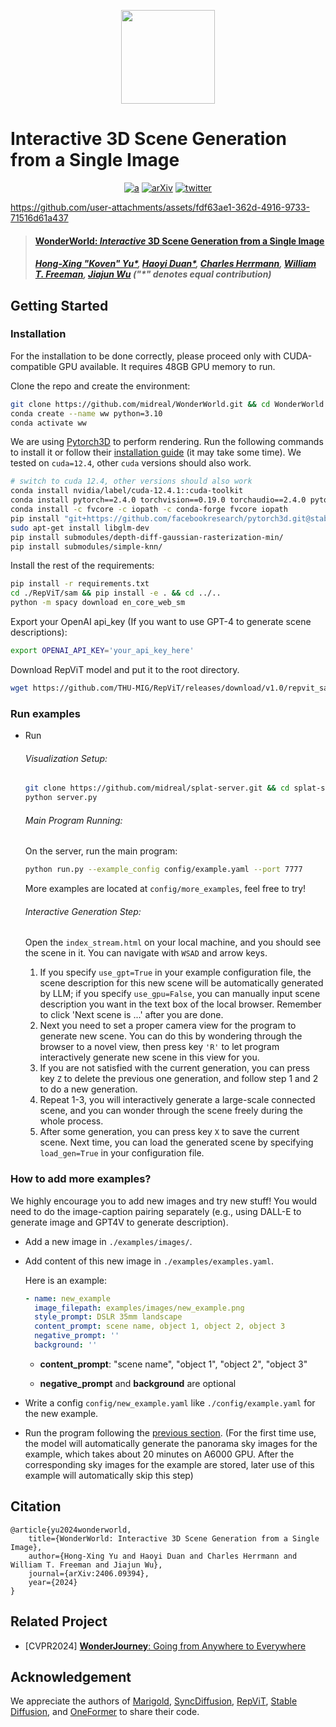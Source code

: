 <p align="center">
    <img src="assets/logo.png" height=150>
</p>

# Interactive 3D Scene Generation from a Single Image

<div align="center">

[![a](https://img.shields.io/badge/Website-WonderWorld-blue)](https://kovenyu.com/wonderworld/)
[![arXiv](https://img.shields.io/badge/arXiv-2406.09394-red)](https://arxiv.org/abs/2406.09394)
[![twitter](https://img.shields.io/twitter/url?label=Koven_Yu&url=https%3A%2F%2Ftwitter.com%2FKoven_Yu)](https://x.com/Koven_Yu/status/1835769026934673595)
</div>



https://github.com/user-attachments/assets/fdf63ae1-362d-4916-9733-71516d61a437


> #### [WonderWorld: *Interactive* 3D Scene Generation from a Single Image](https://arxiv.org/abs/2406.09394)
> ##### [Hong-Xing "Koven" Yu*](https://kovenyu.com/), [Haoyi Duan*](https://haoyi-duan.github.io/), [Charles Herrmann](https://scholar.google.com/citations?user=LQvi5XAAAAAJ&hl=en), [William T. Freeman](https://billf.mit.edu/), [Jiajun Wu](https://jiajunwu.com/) ("*" denotes equal contribution)


## Getting Started

### Installation
For the installation to be done correctly, please proceed only with CUDA-compatible GPU available.
It requires 48GB GPU memory to run.

Clone the repo and create the environment:
```bash
git clone https://github.com/midreal/WonderWorld.git && cd WonderWorld
conda create --name ww python=3.10
conda activate ww
```
We are using  <a href="https://github.com/facebookresearch/pytorch3d" target="_blank">Pytorch3D</a> to perform rendering.
Run the following commands to install it or follow their <a href="https://github.com/facebookresearch/pytorch3d/blob/main/INSTALL.md" target="_blank">installation guide</a> (it may take some time). We tested on `cuda=12.4`, other `cuda` versions should also work.

```bash
# switch to cuda 12.4, other versions should also work
conda install nvidia/label/cuda-12.4.1::cuda-toolkit
conda install pytorch==2.4.0 torchvision==0.19.0 torchaudio==2.4.0 pytorch-cuda=12.4 -c pytorch -c nvidia
conda install -c fvcore -c iopath -c conda-forge fvcore iopath
pip install "git+https://github.com/facebookresearch/pytorch3d.git@stable"
sudo apt-get install libglm-dev
pip install submodules/depth-diff-gaussian-rasterization-min/
pip install submodules/simple-knn/
```

Install the rest of the requirements:

```bash
pip install -r requirements.txt
cd ./RepViT/sam && pip install -e . && cd ../..
python -m spacy download en_core_web_sm
```

Export your OpenAI api_key (If you want to use GPT-4 to generate scene descriptions):

```bash
export OPENAI_API_KEY='your_api_key_here'
```

Download RepViT model and put it to the root directory.
```bash
wget https://github.com/THU-MIG/RepViT/releases/download/v1.0/repvit_sam.pt
```

### Run examples 

- Run

  ###### Visualization Setup:
  
  ```bash
  git clone https://github.com/midreal/splat-server.git && cd splat-server
  python server.py
  ```
  
  ###### Main Program Running:
  
  On the server, run the main program:
  
  ```bash
  python run.py --example_config config/example.yaml --port 7777
  ```
  More examples are located at `config/more_examples`, feel free to try!
  
  ###### Interactive Generation Step:
  
  Open the `index_stream.html` on your local machine, and you should see the scene in it. You can navigate with `WSAD` and arrow keys.
  
  1. If you specify `use_gpt=True` in your example configuration file, the scene description for this new scene will be automatically generated by LLM; if you specify `use_gpu=False`, you can manually input scene description you want in the text box of the local browser. Remember to click 'Next scene is ...' after you are done.  
  2. Next you need to set a proper camera view for the program to generate new scene. You can do this by wondering through the browser to a novel view, then press key `'R'` to let program interactively generate new scene in this view for you. 
  3. If you are not satisfied with the current generation, you can press key `Z` to delete the previous one generation, and follow step 1 and 2 to do a new generation.
  4. Repeat 1-3, you will interactively generate a large-scale connected scene, and you can wonder through the scene freely during the whole process.
  5. After some generation, you can press key `X` to save the current scene. Next time, you can load the generated scene by specifying `load_gen=True` in your configuration file.

### How to add more examples?

We highly encourage you to add new images and try new stuff!
You would need to do the image-caption pairing separately (e.g., using DALL-E to generate image and GPT4V to generate description).

- Add a new image in `./examples/images/`.

- Add content of this new image in `./examples/examples.yaml`.

  Here is an example:

  ```yaml
  - name: new_example
    image_filepath: examples/images/new_example.png
    style_prompt: DSLR 35mm landscape
    content_prompt: scene name, object 1, object 2, object 3
    negative_prompt: ''
    background: ''
  ```

  - **content_prompt**: "scene name", "object 1", "object 2", "object 3"

  - **negative_prompt** and **background** are optional

- Write a config `config/new_example.yaml` like `./config/example.yaml` for the new example.

- Run the program following the [previous section](#run-examples). (For the first time use, the model will automatically generate the panorama sky images for the example, which takes about 20 minutes on A6000 GPU. After the corresponding sky images for the example are stored, later use of this example will automatically skip this step)


## Citation

```
@article{yu2024wonderworld,
    title={WonderWorld: Interactive 3D Scene Generation from a Single Image},
    author={Hong-Xing Yu and Haoyi Duan and Charles Herrmann and William T. Freeman and Jiajun Wu},
    journal={arXiv:2406.09394},
    year={2024}
}
```

## Related Project

- [CVPR2024] [**WonderJourney**: Going from Anywhere to Everywhere](https://kovenyu.com/wonderjourney/)

## Acknowledgement

We appreciate the authors of [Marigold](https://github.com/prs-eth/Marigold), [SyncDiffusion](https://github.com/KAIST-Visual-AI-Group/SyncDiffusion), [RepViT](https://github.com/THU-MIG/RepViT), [Stable Diffusion](https://huggingface.co/stabilityai/stable-diffusion-2-inpainting), and [OneFormer](https://github.com/SHI-Labs/OneFormer) to share their code.
